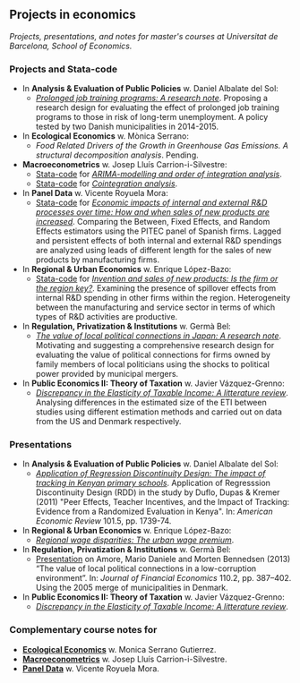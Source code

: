 ## Projects in economics
*Projects, presentations, and notes for master's courses at Universitat de Barcelona, School of Economics.*

### Projects and Stata-code
* In **Analysis & Evaluation of Public Policies** w. Daniel Albalate del Sol:
    - [*Prolonged job training programs: A research note*](https://github.com/thornoe/ub/blob/master/Analysis_Evaluation/note/main.pdf). Proposing a research design for evaluating the effect of prolonged job training programs to those in risk of long-term unemployment. A policy tested by two Danish municipalities in 2014-2015.
* In **Ecological Economics** w. Mònica Serrano:
    - *Food Related Drivers of the Growth in Greenhouse Gas Emissions. A structural decomposition analysis*. Pending.
* **Macroeconometrics** w. Josep Lluís Carrion-i-Silvestre:
    - [Stata-code](https://github.com/thornoe/ub/tree/master/Macroeconometrics/PS1/stata_code) for [*ARIMA-modelling and order of integration analysis*](https://github.com/thornoe/ub/blob/master/Macroeconometrics/PS1/main.pdf).
    - [Stata-code](https://github.com/thornoe/ub/tree/master/Macroeconometrics/PS2/stata_code) for [*Cointegration analysis*](https://github.com/thornoe/ub/blob/master/Macroeconometrics/PS2/main.pdf).
* In **Panel Data** w. Vicente Royuela Mora:
    - [Stata-code](https://github.com/thornoe/ub/tree/master/Panel_data/paper/stata_code) for [*Economic impacts of internal and external R&D processes over time: How and when sales of new products are increased*](https://github.com/thornoe/ub/blob/master/Panel_data/paper/main.pdf). Comparing the Between, Fixed Effects, and Random Effects estimators using the PITEC panel of Spanish firms. Lagged and persistent effects of both internal and external R&D spendings are analyzed using leads of different length for the sales of new products by manufacturing firms.
* In **Regional & Urban Economics** w. Enrique López-Bazo:
    - [Stata-code](https://github.com/thornoe/ub/tree/master/Regional_Urban/paper/stata_code) for [*Invention and sales of new products: Is the firm or the region key?*](https://github.com/thornoe/ub/blob/master/Regional_Urban/paper/main.pdf). Examining the presence of spillover effects from internal R&D spending in other firms within the region. Heterogeneity between the manufacturing and service sector in terms of which types of R&D activities are productive.
* In **Regulation, Privatization & Institutions** w. Germà Bel:
    - [*The value of local political connections in Japan: A research note*](https://github.com/thornoe/ub/blob/master/Regulation_Privatization_Institutions/note/main.pdf). Motivating and suggesting a comprehensive research design for evaluating the value of political connections for firms owned by family members of local politicians using the shocks to political power provided by municipal mergers.
* In **Public Economics II: Theory of Taxation** w. Javier Vázquez-Grenno:
    - [*Discrepancy in the Elasticity of Taxable Income: A litterature review*](https://github.com/thornoe/ub/blob/master/Theory_Taxation/survey/main.pdf). Analysing differences in the estimated size of the ETI between studies using different estimation methods and carried out on data from the US and Denmark respectively.

### Presentations
* In **Analysis & Evaluation of Public Policies** w. Daniel Albalate del Sol:
    - [*Application of Regression Discontinuity Design: The impact of tracking in Kenyan primary schools*](https://github.com/thornoe/ub/blob/master/Analysis_Evaluation/rdd/rdd_tracking.pdf). Application of Regresssion Discontinuity Design (RDD) in the study by Duflo, Dupas & Kremer (2011) "Peer Effects, Teacher Incentives, and the Impact of Tracking: Evidence from a Randomized Evaluation in Kenya". In: *American Economic Review* 101.5, pp. 1739-74.
* In **Regional & Urban Economics** w. Enrique López-Bazo:
    - [*Regional wage disparities: The urban wage premium*](https://github.com/thornoe/ub/blob/master/Regional_Urban/wages/wages_Victor_Thor.pptx).
* In **Regulation, Privatization & Institutions** w. Germà Bel:
    - [Presentation](https://github.com/thornoe/ub/blob/master/Regulation_Privatization_Institutions/slides/corruption.pdf) on Amore, Mario Daniele and Morten Bennedsen (2013) “The value of local political connections in a low-corruption environment”. In: *Journal of Financial Economics* 110.2, pp. 387–402. Using the 2005 merge of municipalities in Denmark.
* In **Public Economics II: Theory of Taxation** w. Javier Vázquez-Grenno:
    - [*Discrepancy in the Elasticity of Taxable Income: A litterature review*](https://github.com/thornoe/ub/blob/master/Analysis_Evaluation/rdd/rdd_tracking.pdf).

### Complementary course notes for
* [**Ecological Economics**](https://github.com/thornoe/ub/blob/master/Ecological_Economics/notes/main.pdf) w. Monica Serrano Gutierrez.
* [**Macroeconometrics**](https://github.com/thornoe/ub/blob/master/Macroeconometrics/notes/main.pdf) w. Josep Lluís Carrion-i-Silvestre.
* [**Panel Data**](https://github.com/thornoe/ub/blob/master/Panel_data/notes/main.pdf) w. Vicente Royuela Mora.
